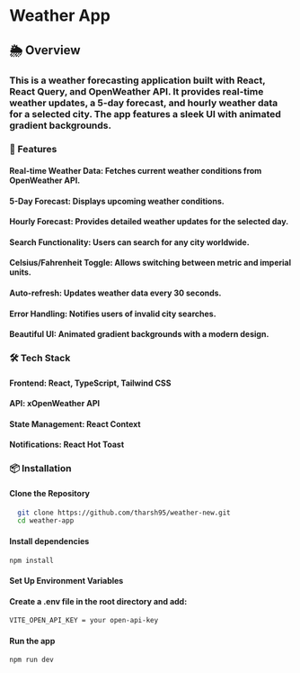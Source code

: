 # Weather App
## 🌦 Overview
 
### This is a weather forecasting application built with React, React Query, and OpenWeather API. It provides real-time weather updates, a 5-day forecast, and hourly weather data for a selected city. The app features a sleek UI with animated gradient backgrounds.

### 🚀 Features

#### Real-time Weather Data: Fetches current weather conditions from OpenWeather API.

#### 5-Day Forecast: Displays upcoming weather conditions.

#### Hourly Forecast: Provides detailed weather updates for the selected day.

#### Search Functionality: Users can search for any city worldwide.

#### Celsius/Fahrenheit Toggle: Allows switching between metric and imperial units.

#### Auto-refresh: Updates weather data every 30 seconds.

#### Error Handling: Notifies users of invalid city searches.

#### Beautiful UI: Animated gradient backgrounds with a modern design.

### 🛠 Tech Stack

#### Frontend: React, TypeScript, Tailwind CSS

#### API: xOpenWeather API

#### State Management: React Context

#### Notifications: React Hot Toast

### 📦 Installation

#### Clone the Repository

```bash
  git clone https://github.com/tharsh95/weather-new.git
  cd weather-app
```

#### Install dependencies

```bash
npm install
```

#### Set Up Environment Variables

#### Create a .env file in the root directory and add:

```bash
VITE_OPEN_API_KEY = your open-api-key
```

#### Run the app

```bash
npm run dev
```
